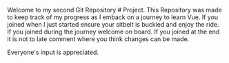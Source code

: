 Welcome to my second Git Repository # Project.
This Repository was made to keep track of my progress as I emback on a journey to learn Vue.
If you joined when I just started ensure your sitbelt is buckled and enjoy the ride.
If you joined during the journey welcome on board.
If you joined at the end it is not to late comment where you think changes can be made.

Everyone's input is appreciated.
